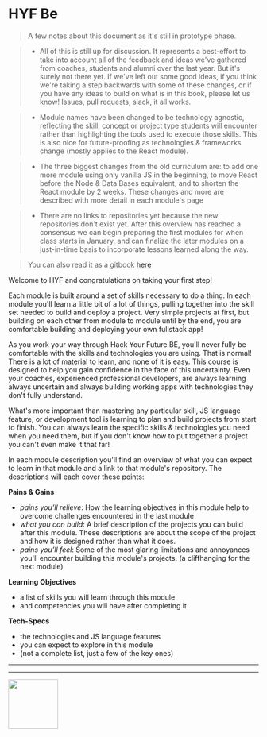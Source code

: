 # HYF Be

> A few notes about this document as it's still in prototype phase.

> * All of this is still up for discussion.  It represents a best-effort to take into account all of the feedback and ideas we've gathered from coaches, students and alumni over the last year. But it's surely not there yet.  If we've left out some good ideas, if you think we're taking a step backwards with some of these changes, or if you have any ideas to build on what is in this book, please let us know!  Issues, pull requests, slack, it all works.

> * Module names have been changed to be technology agnostic, reflecting the skill, concept or project type students will encounter rather than highlighting the tools used to execute those skills. This is also nice for future-proofing as technologies & frameworks change (mostly applies to the React module).

> * The three biggest changes from the old curriculum are: to add one more module using only vanilla JS in the beginning, to move React before the Node & Data Bases equivalent, and to shorten the React module by 2 weeks.  These changes and more are described with more detail in each module's page

> * There are no links to repositories yet because the new repositories don't exist yet.  After this overview has reached a consensus we can begin preparing the first modules for when class starts in January, and can finalize the later modules on a just-in-time basis to incorporate lessons learned along the way.

> You can also read it as a gitbook [here](https://curriculum.hackyourfuture.be)



Welcome to HYF and congratulations on taking your first step!

Each module is built around a set of skills necessary to do a thing. In each module you'll learn a little bit of a lot of things, pulling together into the skill set needed to build and deploy a project.  Very simple projects at first, but building on each other from module to module until by the end, you are comfortable building and deploying your own fullstack app!

As you work your way through Hack Your Future BE, you'll never fully be comfortable with the skills and technologies you are using.  That is normal!  There is a lot of material to learn, and none of it is easy.  This course is designed to help you gain confidence in the face of this uncertainty.   Even your coaches, experienced professional developers, are always learning always uncertain and always building working apps with technologies they don't fully understand.

What's more important than mastering any particular skill, JS language feature, or development tool is learning to plan and build projects from start to finish.  You can always learn the specific skills & technologies you need when you need them, but if you don't know how to put together a project you can't even make it that far!

In each module description you'll find an overview of what you can expect to learn in that module and a link to that module's repository.  The descriptions will each cover these points:

__Pains & Gains__
* _pains you’ll relieve_: How the learning objectives in this module help to overcome challenges encountered in the last module
* _what you can build_: A brief description of the projects you can build after this module. These descriptions are about the scope of the project and how it is designed rather than what it does.
* _pains you’ll feel_: Some of the most glaring limitations and annoyances you'll encounter building this module's projects. (a cliffhanging for the next module)

__Learning Objectives__
* a list of skills you will learn through this module
* and competencies you will have after completing it

__Tech-Specs__
* the technologies and JS language features
* you can expect to explore in this module
* (not a complete list, just a few of the key ones)


<hr>
<hr>
<a href="https://hackyourfuture.be" target="_blank"><img
    src="https://user-images.githubusercontent.com/18554853/63941625-4c7c3d00-ca6c-11e9-9a76-8d5e3632fe70.jpg"
    width="100" height="100"></a>

